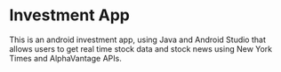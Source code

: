 # Investment App
This is an android investment app, using Java and Android Studio that allows users to get real time stock data and stock news using New York Times and AlphaVantage APIs.
